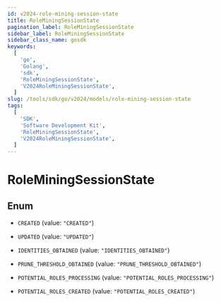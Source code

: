 ```yaml
---
id: v2024-role-mining-session-state
title: RoleMiningSessionState
pagination_label: RoleMiningSessionState
sidebar_label: RoleMiningSessionState
sidebar_class_name: gosdk
keywords:
  [
    'go',
    'Golang',
    'sdk',
    'RoleMiningSessionState',
    'V2024RoleMiningSessionState',
  ]
slug: /tools/sdk/go/v2024/models/role-mining-session-state
tags:
  [
    'SDK',
    'Software Development Kit',
    'RoleMiningSessionState',
    'V2024RoleMiningSessionState',
  ]
---
```


# RoleMiningSessionState

## Enum

- `CREATED` (value: `"CREATED"`)

- `UPDATED` (value: `"UPDATED"`)

- `IDENTITIES_OBTAINED` (value: `"IDENTITIES_OBTAINED"`)

- `PRUNE_THRESHOLD_OBTAINED` (value: `"PRUNE_THRESHOLD_OBTAINED"`)

- `POTENTIAL_ROLES_PROCESSING` (value: `"POTENTIAL_ROLES_PROCESSING"`)

- `POTENTIAL_ROLES_CREATED` (value: `"POTENTIAL_ROLES_CREATED"`)
